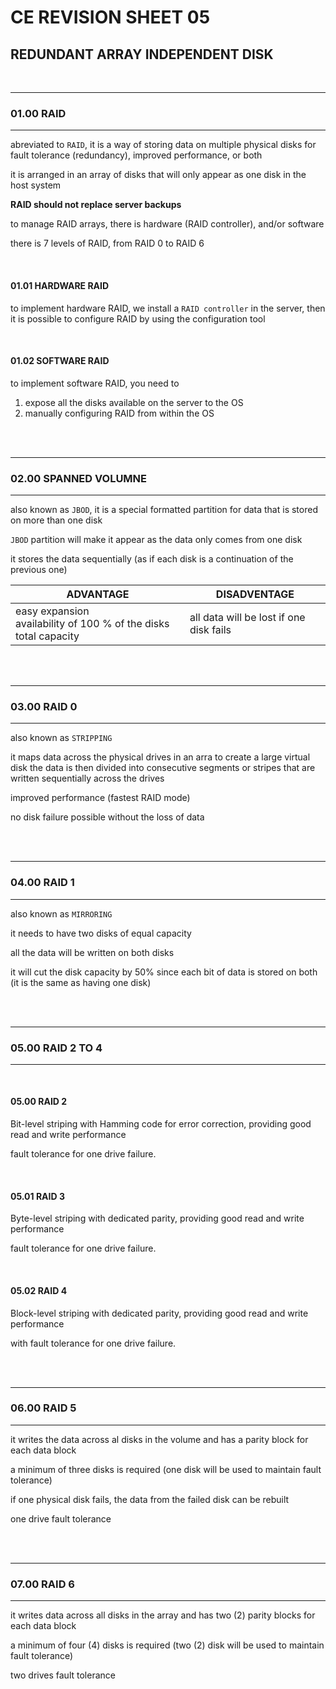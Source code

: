 # CE REVISION SHEET 05
## REDUNDANT ARRAY INDEPENDENT DISK


<br>


________
### 01.00 RAID
________________

abreviated to ```RAID```, it is a way of storing data on multiple physical disks for fault tolerance (redundancy), improved performance, or both

it is arranged in an array of disks that will only appear as one disk in the host system

**RAID should not replace server backups**

to manage RAID arrays, there is hardware (RAID controller), and/or software

there is 7 levels of RAID, from RAID 0 to RAID 6


<br>

#### 01.01 HARDWARE RAID

to implement hardware RAID, we install a ```RAID controller``` in the server, then it is possible to configure RAID by using the configuration tool

<br>

#### 01.02 SOFTWARE RAID

to implement software RAID, you need to 

1. expose all the disks available on the server to the OS 
2. manually configuring RAID from within the OS


<br>
<br>

________
### 02.00 SPANNED VOLUMNE
________________

also known as ```JBOD```, it is a special formatted partition for data that is stored on more than one disk

```JBOD``` partition will make it appear as the data only comes from one disk

it stores the data sequentially (as if each disk is a continuation of the previous one)

| ADVANTAGE | DISADVENTAGE |
|-----------|--------------|
| easy expansion <br> availability of 100 % of the disks total capacity | all data will be lost if one disk fails |


<br>
<br>

________
### 03.00 RAID 0
________________

also known as ```STRIPPING```

it maps data across the physical drives in an arra to create a large virtual disk
the data is then divided into consecutive segments or stripes that are written sequentially across the drives

improved performance (fastest RAID mode)

no disk failure possible without the loss of data


<br>
<br>

________
### 04.00 RAID 1
________________

also known as ```MIRRORING```

it needs to have two disks of equal capacity

all the data will be written on both disks

it will cut the disk capacity by 50% since each bit of data is stored on both (it is the same as having one disk)


<br>
<br>

________
### 05.00 RAID 2 TO 4
________________

<br>

#### 05.00 RAID 2

Bit-level striping with Hamming code for error correction, providing good read and write performance

fault tolerance for one drive failure.

<br>

#### 05.01 RAID 3

Byte-level striping with dedicated parity, providing good read and write performance

fault tolerance for one drive failure.

<br>

#### 05.02  RAID 4

Block-level striping with dedicated parity, providing good read and write performance

with fault tolerance for one drive failure.

<br>
<br>

________
### 06.00 RAID 5
________________

it writes the data across al disks in the volume and has a parity block for each data block

a minimum of three disks is required (one disk will be used to maintain fault tolerance)

if one physical disk fails, the data from the failed disk can be rebuilt

one drive fault tolerance


<br>
<br>

________
### 07.00 RAID 6
________________

it writes data across all disks in the array and has two (2) parity blocks for each data block

a minimum of four (4) disks is required (two (2) disk will be used to maintain fault tolerance)

two drives fault tolerance






